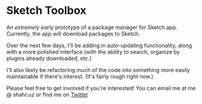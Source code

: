 # Sketch Toolbox

An *extremely early* prototype of a package manager for Sketch.app. Currently, the app will download packages to Sketch. 

Over the next few days, I'll be adding in auto-updating functionality, along with a more polished interface (with the ability to search, organize by plugins already downloaded, etc.) 

I'll also likely be refactoring much of the code into something more easily maintainable if there's interest. (It's fairly rough right now.)

Please feel free to get involved if you're interested! You can email me at me @ shahr.uz or find me on [Twitter](http://twitter.com/shahruz)
